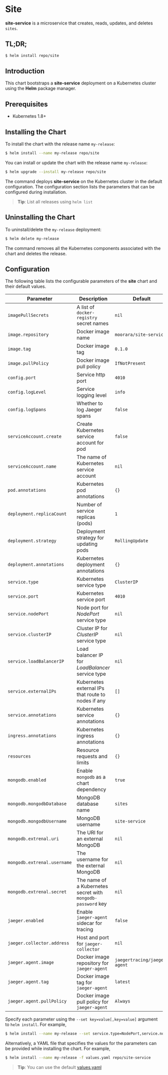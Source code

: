 # Site

**site-service** is a microservice that creates, reads, updates, and deletes `sites`.

## TL;DR;

```bash
$ helm install repo/site
```

## Introduction

This chart bootstraps a **site-service** deployment on a Kubernetes cluster using the **Helm** package manager.

## Prerequisites

- Kubernetes 1.8+

## Installing the Chart

To install the chart with the release name `my-release`:

```bash
$ helm install --name my-release repo/site
```

You can install or update the chart with the release name `my-release`:

```bash
$ helm upgrade --install my-release repo/site
```

The command deploys **site-service** on the Kubernetes cluster in the default configuration.
The configuration section lists the parameters that can be configured during installation.

> **Tip**: List all releases using `helm list`

## Uninstalling the Chart

To uninstall/delete the `my-release` deployment:

```bash
$ helm delete my-release
```

The command removes all the Kubernetes components associated with the chart and deletes the release.

## Configuration

The following table lists the configurable parameters of the **site** chart and their default values.

| Parameter                   | Description                                                 | Default                      |
|-----------------------------|-------------------------------------------------------------|------------------------------|
| `imagePullSecrets`          | A list of `docker-registry` secret names                    | `nil`                        |
| `image.repository`          | Docker image name                                           | `moorara/site-service`       |
| `image.tag`                 | Docker image tag                                            | `0.1.0`                      |
| `image.pullPolicy`          | Docker image pull policy                                    | `IfNotPresent`               |
| `config.port`               | Service http port                                           | `4010`                       |
| `config.logLevel`           | Service logging level                                       | `info`                       |
| `config.logSpans`           | Whether to log Jaeger spans                                 | `false`                      |
| `serviceAccount.create`     | Create Kubernetes service account for pod                   | `false`                      |
| `serviceAccount.name`       | The name of Kubernetes service account                      | `nil`                        | 
| `pod.annotations`           | Kubernetes pod annotations                                  | `{}`                         |
| `deployment.replicaCount`   | Number of service replicas (pods)                           | `1`                          |
| `deployment.strategy`       | Deployment strategy for updating pods                       | `RollingUpdate`              |
| `deployment.annotations`    | Kubernetes deployment annotations                           | `{}`                         |
| `service.type`              | Kubernetes service type                                     | `ClusterIP`                  |
| `service.port`              | Kubernetes service port                                     | `4010`                       |
| `service.nodePort`          | Node port for *NodePort* service type                       | `nil`                        |
| `service.clusterIP`         | Cluster IP for *ClusterIP* service type                     | `nil`                        |
| `service.loadBalancerIP`    | Load balancer IP for *LoadBalancer* service type            | `nil`                        |
| `service.externalIPs`       | Kubernetes external IPs that route to nodes if any          | `[]`                         |
| `service.annotations`       | Kubernetes service annotations                              | `{}`                         |
| `ingress.annotations`       | Kubernetes ingress annotations                              | `{}`                         |
| `resources`                 | Resource requests and limits                                | `{}`                         |
| `mongodb.enabled`           | Enable `mongodb` as a chart dependency                      | `true`                       |
| `mongodb.mongodbDatabase`   | MongoDB database name                                       | `sites`                      |
| `mongodb.mongodbUsername`   | MongoDB username                                            | `site-service`               |
| `mongodb.extrenal.uri`      | The URI for an external MongoDB                             | `nil`                        |
| `mongodb.extrenal.username` | The username for the external MongoDB                       | `nil`                        |
| `mongodb.extrenal.secret`   | The name of a Kubernetes secret with `mongodb-password` key | `nil`                        |
| `jaeger.enabled`            | Enable `jaeger-agent` sidecar for tracing                   | `false`                      |
| `jaeger.collector.address`  | Host and port for `jaeger-collector`                        | `nil`                        |
| `jaeger.agent.image`        | Docker image repository for `jaeger-agent`                  | `jaegertracing/jaeger-agent` |
| `jaeger.agent.tag`          | Docker image tag for `jaeger-agent`                         | `latest`                     |
| `jaeger.agent.pullPolicy`   | Docker image pull policy for `jaeger-agent`                 | `Always`                     |

Specify each parameter using the `--set key=value[,key=value]` argument to `helm install`. For example,

```bash
$ helm install --name my-release --set service.type=NodePort,service.nodePort=8080 repo/site-service
```

Alternatively, a YAML file that specifies the values for the parameters can be provided while installing the chart. For example,

```bash
$ helm install --name my-release -f values.yaml repo/site-service
```

> **Tip**: You can use the default [values.yaml](values.yaml)
